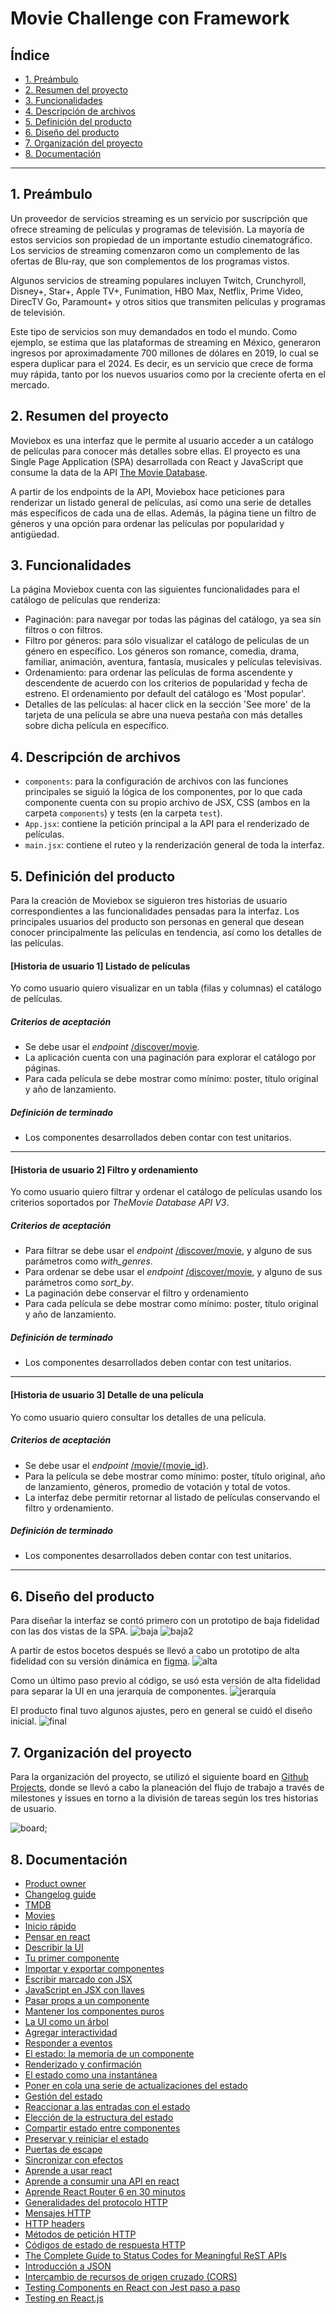 # Movie Challenge con Framework

## Índice

- [1. Preámbulo](#1-preambulo)
- [2. Resumen del proyecto](#2-resumen-del-proyecto)
- [3. Funcionalidades](#3-funcionalidades)
- [4. Descripción de archivos](#4-descripción-de-archivos)
- [5. Definición del producto](#5-definición-del-producto)
- [6. Diseño del producto](#6-diseño-del-producto)
- [7. Organización del proyecto](#7-organización-del-proyecto)
- [8. Documentación](#8-documentación)

---

## 1. Preámbulo
Un proveedor de servicios streaming es un servicio por suscripción que ofrece streaming de películas y programas de televisión. La mayoría de estos servicios son propiedad de un importante estudio cinematográfico. Los servicios de streaming comenzaron como un complemento de las ofertas de Blu-ray, que son complementos de los programas vistos.

Algunos servicios de streaming populares incluyen Twitch, Crunchyroll, Disney+, Star+, Apple TV+, Funimation, HBO Max, Netflix, Prime Video, DirecTV Go, Paramount+ y otros sitios que transmiten películas y programas de televisión. 

Este tipo de servicios son muy demandados en todo el mundo. Como ejemplo, se estima que las plataformas de streaming en México, generaron ingresos por aproximadamente 700 millones de dólares en 2019, lo cual se espera duplicar para el 2024. Es decir, es un servicio que crece de forma muy rápida, tanto por los nuevos usuarios como por la creciente oferta en el mercado. 

## 2. Resumen del proyecto
Moviebox es una interfaz que le permite al usuario acceder a un catálogo de películas para conocer más detalles sobre ellas. El proyecto es una Single Page Application (SPA) desarrollada con React y JavaScript que consume la data de la API [The Movie Database](https://developer.themoviedb.org/docs).

A partir de los endpoints de la API, Moviebox hace peticiones para renderizar un listado general de películas, así como una serie de detalles más específicos de cada una de ellas. Además, la página tiene un filtro de géneros y una opción para ordenar las películas por popularidad y antigüedad.

## 3. Funcionalidades
La página Moviebox cuenta con las siguientes funcionalidades para el catálogo de películas que renderiza:
- Paginación: para navegar por todas las páginas del catálogo, ya sea sin filtros o con filtros.
- Filtro por géneros: para sólo visualizar el catálogo de películas de un género en específico. Los géneros son romance, comedia, drama, familiar, animación, aventura, fantasía, musicales y películas televisivas.
- Ordenamiento: para ordenar las películas de forma ascendente y descendente de acuerdo con los criterios de popularidad y fecha de estreno. El ordenamiento por default del catálogo es 'Most popular'.
- Detalles de las películas: al hacer click en la sección 'See more' de la tarjeta de una película se abre una nueva pestaña con más detalles sobre dicha película en específico.

## 4. Descripción de archivos
* `components`: para la configuración de archivos con las funciones principales se siguió la lógica de los componentes, por lo que cada componente cuenta con su propio archivo de JSX, CSS (ambos en la carpeta `components`) y tests (en la carpeta `test`).  
* `App.jsx`: contiene la petición principal a la API para el renderizado de películas.
* `main.jsx`: contiene el ruteo y la renderización general de toda la interfaz.

## 5. Definición del producto
Para la creación de Moviebox se siguieron tres historias de usuario correspondientes a las funcionalidades pensadas para la interfaz. Los principales usuarios del producto son personas en general que desean conocer principalmente las películas en tendencia, así como los detalles de las películas.

#### [Historia de usuario 1] Listado de películas

Yo como usuario quiero visualizar en un tabla (filas y columnas) el catálogo de películas.

##### Criterios de aceptación

- Se debe usar el _endpoint_ [/discover/movie](https://developer.themoviedb.org/reference/discover-movie).
- La aplicación cuenta con una paginación para explorar el catálogo por páginas.
- Para cada película se debe mostrar como mínimo:
poster, título original y año de lanzamiento.

##### Definición de terminado

- Los componentes desarrollados deben contar con test unitarios.

---

#### [Historia de usuario 2] Filtro y ordenamiento

Yo como usuario quiero filtrar y ordenar el catálogo de películas usando
los criterios soportados por _TheMovie Database API V3_.

##### Criterios de aceptación

- Para filtrar se debe usar el _endpoint_
[/discover/movie](https://developer.themoviedb.org/reference/discover-movie),
y alguno de sus parámetros como _with_genres_.
- Para ordenar se debe usar el _endpoint_
[/discover/movie](https://developer.themoviedb.org/reference/discover-movie),
y alguno de sus parámetros como _sort_by_.
- La paginación debe conservar el filtro y ordenamiento
- Para cada película se debe mostrar como mínimo:
poster, título original y año de lanzamiento.

##### Definición de terminado

- Los componentes desarrollados deben contar con test unitarios.

---

#### [Historia de usuario 3] Detalle de una película

Yo como usuario quiero consultar los detalles de una película.

##### Criterios de aceptación

- Se debe usar el _endpoint_
[/movie/{movie_id}](https://developer.themoviedb.org/reference/movie-details).
- Para la película se debe mostrar como mínimo: poster, título original,
año de lanzamiento, géneros, promedio de votación y total de votos.
- La interfaz debe permitir retornar al listado de películas conservando
el filtro y ordenamiento.

##### Definición de terminado

- Los componentes desarrollados deben contar con test unitarios.

---

## 6. Diseño del producto
Para diseñar la interfaz se contó primero con un prototipo de baja fidelidad con las dos vistas de la SPA.
![baja](./docs/movie-list.png)
![baja2](./docs/movie-detail.png)

A partir de estos bocetos después se llevó a cabo un prototipo de alta fidelidad con su versión dinámica en [figma](https://www.figma.com/proto/OcM9RLZOJYDmoVKFDUKcUu/Moviebox?type=design&node-id=18-385&t=7WnAPz1MHbtzAxjA-0&scaling=scale-down&page-id=0%3A1&starting-point-node-id=10%3A132). 
![alta](./docs/figma.png)

Como un último paso previo al código, se usó esta versión de alta fidelidad para separar la UI en una jerarquía de componentes. 
![jerarquía](./docs/excalidraw.png)

El producto final tuvo algunos ajustes, pero en general se cuidó el diseño inicial.
![final](./docs/cards.png)

## 7. Organización del proyecto
Para la organización del proyecto, se utilizó el siguiente board en [Github Projects](https://github.com/users/andreacabrera99/projects/3), donde se llevó a cabo la planeación del flujo de trabajo a través de milestones y issues en torno a la división de tareas según los tres historias de usuario.

![board](./docs/githubproject.png);

## 8. Documentación
- [Product owner](https://www.youtube.com/watch?v=r2hU7MVIzxs&t=202s)
- [Changelog guide](https://github.com/Laboratoria/changelog-guide/)
- [TMDB](https://developer.themoviedb.org/docs)
- [Movies](https://developer.themoviedb.org/reference/discover-movie)
- [Inicio rápido](https://es.react.dev/learn)
- [Pensar en react](https://es.react.dev/learn/thinking-in-react)
- [Describir la UI](https://es.react.dev/learn/describing-the-ui)
- [Tu primer componente](https://es.react.dev/learn/your-first-component)
- [Importar y exportar componentes](https://es.react.dev/learn/importing-and-exporting-components)
- [Escribir marcado con JSX](https://es.react.dev/learn/writing-markup-with-jsx)
- [JavaScript en JSX con llaves](https://es.react.dev/learn/javascript-in-jsx-with-curly-braces)
- [Pasar props a un componente](https://es.react.dev/learn/passing-props-to-a-component)
- [Mantener los componentes puros](https://es.react.dev/learn/keeping-components-pure)
- [La UI como un árbol](https://es.react.dev/learn/understanding-your-ui-as-a-tree)
- [Agregar interactividad](https://es.react.dev/learn/adding-interactivity)
- [Responder a eventos](https://es.react.dev/learn/responding-to-events)
- [El estado: la memoria de un componente](https://es.react.dev/learn/state-a-components-memory)
- [Renderizado y confirmación](https://es.react.dev/learn/render-and-commit)
- [El estado como una instantánea](https://es.react.dev/learn/state-as-a-snapshot)
- [Poner en cola una serie de actualizaciones del estado](https://es.react.dev/learn/queueing-a-series-of-state-updates)
- [Gestión del estado](https://es.react.dev/learn/managing-state)
- [Reaccionar a las entradas con el estado](https://es.react.dev/learn/reacting-to-input-with-state)
- [Elección de la estructura del estado](https://es.react.dev/learn/choosing-the-state-structure)
- [Compartir estado entre componentes](https://es.react.dev/learn/sharing-state-between-components)
- [Preservar y reiniciar el estado](https://es.react.dev/learn/preserving-and-resetting-state)
- [Puertas de escape](https://es.react.dev/learn/escape-hatches)
- [Sincronizar con efectos](https://es.react.dev/learn/synchronizing-with-effects)
- [Aprende a usar react](https://www.youtube.com/watch?v=cHKCQPDpCgQ)
- [Aprende a consumir una API en react](https://www.youtube.com/watch?v=jg5ydNHNVJ4)
- [Aprende React Router 6 en 30 minutos](https://www.youtube.com/watch?v=JNhhdkCuyog&t=1242s)
- [Generalidades del protocolo HTTP](https://developer.mozilla.org/es/docs/Web/HTTP/Overview#caracter%C3%ADsticas_clave_del_protocolo_http)
- [Mensajes HTTP](https://developer.mozilla.org/es/docs/Web/HTTP/Messages)
- [HTTP headers](https://developer.mozilla.org/es/docs/Web/HTTP/Headers)
- [Métodos de petición HTTP](https://developer.mozilla.org/es/docs/Web/HTTP/Methods)
- [Códigos de estado de respuesta HTTP](https://developer.mozilla.org/es/docs/Web/HTTP/Status)
- [The Complete Guide to Status Codes for Meaningful ReST APIs](https://dev.to/_staticvoid/the-complete-guide-to-status-codes-for-meaningful-rest-apis-1-5c5)
- [Introducción a JSON](https://www.json.org/json-es.html)
- [Intercambio de recursos de origen cruzado (CORS)](https://developer.mozilla.org/es/docs/Web/HTTP/CORS)
- [Testing Components en React con Jest paso a paso](https://www.youtube.com/watch?v=FjJu3hcPSCY)
- [Testing en React.js](https://youtu.be/bTGil8qPmXo?si=dUnsjZK2iBomIkF0)
